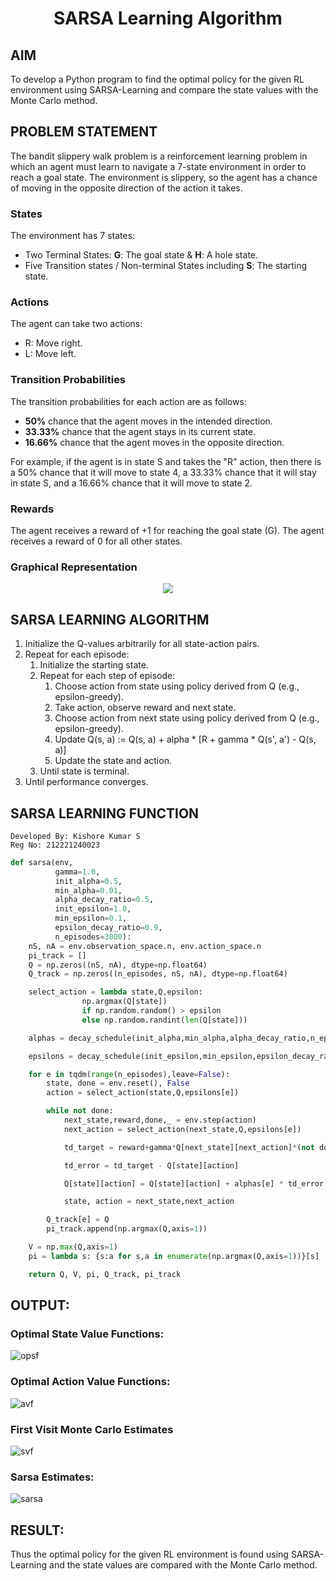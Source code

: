 # <p align="center">SARSA Learning Algorithm</p>

## AIM
To develop a Python program to find the optimal policy for the given RL environment using SARSA-Learning and compare the state values with the Monte Carlo method.

## PROBLEM STATEMENT
The bandit slippery walk problem is a reinforcement learning problem in which an agent must learn to navigate a 7-state environment in order to reach a goal state. The environment is slippery, so the agent has a chance of moving in the opposite direction of the action it takes.

### States

The environment has 7 states:
* Two Terminal States: **G**: The goal state & **H**: A hole state.
* Five Transition states / Non-terminal States including  **S**: The starting state.

### Actions

The agent can take two actions:

* R: Move right.
* L: Move left.

### Transition Probabilities

The transition probabilities for each action are as follows:

* **50%** chance that the agent moves in the intended direction.
* **33.33%** chance that the agent stays in its current state.
* **16.66%** chance that the agent moves in the opposite direction.

For example, if the agent is in state S and takes the "R" action, then there is a 50% chance that it will move to state 4, a 33.33% chance that it will stay in state S, and a 16.66% chance that it will move to state 2.


### Rewards

The agent receives a reward of +1 for reaching the goal state (G). The agent receives a reward of 0 for all other states.

### Graphical Representation
<p align="center">
<img src="https://github.com/ShafeeqAhamedS/RL_2_Policy_Eval/assets/93427237/e7af87e7-fe73-47fa-8bea-2040b7645e44"> </p>

## SARSA LEARNING ALGORITHM
1. Initialize the Q-values arbitrarily for all state-action pairs.
2. Repeat for each episode:
    1. Initialize the starting state.
    2. Repeat for each step of episode:
        1. Choose action from state using policy derived from Q (e.g., epsilon-greedy).
        2. Take action, observe reward and next state.
        3. Choose action from next state using policy derived from Q (e.g., epsilon-greedy).
        4. Update Q(s, a) := Q(s, a) + alpha * [R + gamma * Q(s', a') - Q(s, a)]
        5. Update the state and action.
    3. Until state is terminal.
3. Until performance converges.

## SARSA LEARNING FUNCTION
```
Developed By: Kishore Kumar S
Reg No: 212221240023
```

```py
def sarsa(env,
          gamma=1.0,
          init_alpha=0.5,
          min_alpha=0.01,
          alpha_decay_ratio=0.5,
          init_epsilon=1.0,
          min_epsilon=0.1,
          epsilon_decay_ratio=0.9,
          n_episodes=3000):
    nS, nA = env.observation_space.n, env.action_space.n
    pi_track = []
    Q = np.zeros((nS, nA), dtype=np.float64)
    Q_track = np.zeros((n_episodes, nS, nA), dtype=np.float64)

    select_action = lambda state,Q,epsilon: 
    			np.argmax(Q[state]) 
    			if np.random.random() > epsilon 
                else np.random.randint(len(Q[state]))

    alphas = decay_schedule(init_alpha,min_alpha,alpha_decay_ratio,n_episodes)

    epsilons = decay_schedule(init_epsilon,min_epsilon,epsilon_decay_ratio,n_episodes)

    for e in tqdm(range(n_episodes),leave=False):
        state, done = env.reset(), False
        action = select_action(state,Q,epsilons[e])

        while not done:
            next_state,reward,done,_ = env.step(action)
            next_action = select_action(next_state,Q,epsilons[e])

            td_target = reward+gamma*Q[next_state][next_action]*(not done)

            td_error = td_target - Q[state][action]

            Q[state][action] = Q[state][action] + alphas[e] * td_error

            state, action = next_state,next_action

        Q_track[e] = Q
        pi_track.append(np.argmax(Q,axis=1))

    V = np.max(Q,axis=1)
    pi = lambda s: {s:a for s,a in enumerate(np.argmax(Q,axis=1))}[s]

    return Q, V, pi, Q_track, pi_track
```

## OUTPUT:
### Optimal State Value Functions:

![opsf](https://github.com/Kishore00007/sarsa-learning/assets/94233985/a9b85c1e-da48-49ee-a6ce-93c7ed145319)


### Optimal Action Value Functions:

![avf](https://github.com/Kishore00007/sarsa-learning/assets/94233985/088a6d60-5896-45f5-bb46-5f592f045ecc)



### First Visit Monte Carlo Estimates
![svf](https://github.com/Kishore00007/sarsa-learning/assets/94233985/dde19f7c-cc52-416a-b896-bcb6c89eac7a)



### Sarsa Estimates:
![sarsa](https://github.com/Kishore00007/sarsa-learning/assets/94233985/30224541-b484-4729-b0fa-f3f0372fd470)




## RESULT:
Thus the optimal policy for the given RL environment is found using SARSA-Learning and the state values are compared with the Monte Carlo method.
